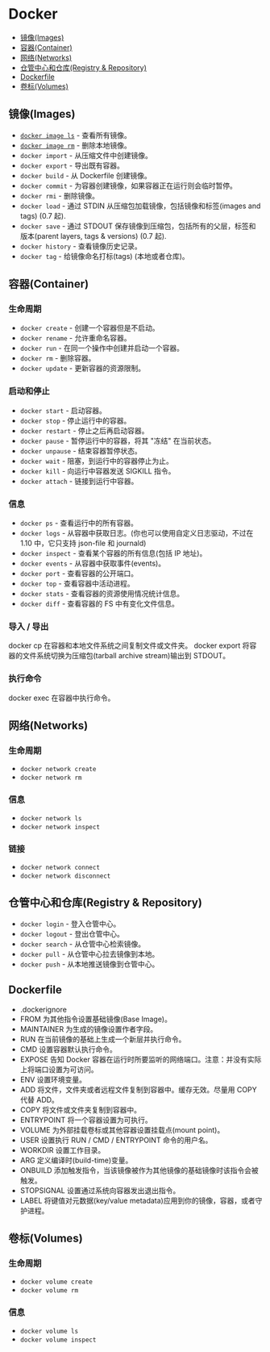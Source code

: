 # Docker

<!-- TOC depthFrom:2 depthTo:2 -->

- [镜像(Images)](#镜像images)
- [容器(Container)](#容器container)
- [网络(Networks)](#网络networks)
- [仓管中心和仓库(Registry & Repository)](#仓管中心和仓库registry--repository)
- [Dockerfile](#dockerfile)
- [卷标(Volumes)](#卷标volumes)

<!-- /TOC -->

## 镜像(Images)

- [`docker image ls`](https://github.com/yeasy/docker_practice/blob/master/image/list.md) - 查看所有镜像。
- [`docker image rm`](https://github.com/yeasy/docker_practice/blob/master/image/rm.md) - 删除本地镜像。
- `docker import` - 从压缩文件中创建镜像。
- `docker export` - 导出既有容器。
- `docker build` - 从 Dockerfile 创建镜像。
- `docker commit` - 为容器创建镜像，如果容器正在运行则会临时暂停。
- `docker rmi` - 删除镜像。
- `docker load` - 通过 STDIN 从压缩包加载镜像，包括镜像和标签(images and tags) (0.7 起).
- `docker save` - 通过 STDOUT 保存镜像到压缩包，包括所有的父层，标签和版本(parent layers, tags & versions) (0.7 起).
- `docker history` - 查看镜像历史记录。
- `docker tag` - 给镜像命名打标(tags) (本地或者仓库)。

## 容器(Container)

### 生命周期

- `docker create` - 创建一个容器但是不启动。
- `docker rename` - 允许重命名容器。
- `docker run` - 在同一个操作中创建并启动一个容器。
- `docker rm` - 删除容器。
- `docker update` - 更新容器的资源限制。

### 启动和停止

- `docker start` - 启动容器。
- `docker stop` - 停止运行中的容器。
- `docker restart` - 停止之后再启动容器。
- `docker pause` - 暂停运行中的容器，将其 "冻结" 在当前状态。
- `docker unpause` - 结束容器暂停状态。
- `docker wait` - 阻塞，到运行中的容器停止为止。
- `docker kill` - 向运行中容器发送 SIGKILL 指令。
- `docker attach` - 链接到运行中容器。

### 信息

- `docker ps` - 查看运行中的所有容器。
- `docker logs` - 从容器中获取日志。(你也可以使用自定义日志驱动，不过在 1.10 中，它只支持 json-file 和 journald)
- `docker inspect` - 查看某个容器的所有信息(包括 IP 地址)。
- `docker events` - 从容器中获取事件(events)。
- `docker port` - 查看容器的公开端口。
- `docker top` - 查看容器中活动进程。
- `docker stats` - 查看容器的资源使用情况统计信息。
- `docker diff` - 查看容器的 FS 中有变化文件信息。

### 导入 / 导出

docker cp 在容器和本地文件系统之间复制文件或文件夹。
docker export 将容器的文件系统切换为压缩包(tarball archive stream)输出到 STDOUT。

### 执行命令

docker exec 在容器中执行命令。

## 网络(Networks)

### 生命周期

- `docker network create`
- `docker network rm`

### 信息

- `docker network ls`
- `docker network inspect`

### 链接

- `docker network connect`
- `docker network disconnect`

## 仓管中心和仓库(Registry & Repository)

- `docker login` - 登入仓管中心。
- `docker logout` - 登出仓管中心。
- `docker search` - 从仓管中心检索镜像。
- `docker pull` - 从仓管中心拉去镜像到本地。
- `docker push` - 从本地推送镜像到仓管中心。

## Dockerfile

- .dockerignore
- FROM 为其他指令设置基础镜像(Base Image)。
- MAINTAINER 为生成的镜像设置作者字段。
- RUN 在当前镜像的基础上生成一个新层并执行命令。
- CMD 设置容器默认执行命令。
- EXPOSE 告知 Docker 容器在运行时所要监听的网络端口。注意：并没有实际上将端口设置为可访问。
- ENV 设置环境变量。
- ADD 将文件，文件夹或者远程文件复制到容器中。缓存无效。尽量用 COPY 代替 ADD。
- COPY 将文件或文件夹复制到容器中。
- ENTRYPOINT 将一个容器设置为可执行。
- VOLUME 为外部挂载卷标或其他容器设置挂载点(mount point)。
- USER 设置执行 RUN / CMD / ENTRYPOINT 命令的用户名。
- WORKDIR 设置工作目录。
- ARG 定义编译时(build-time)变量。
- ONBUILD 添加触发指令，当该镜像被作为其他镜像的基础镜像时该指令会被触发。
- STOPSIGNAL 设置通过系统向容器发出退出指令。
- LABEL 将键值对元数据(key/value metadata)应用到你的镜像，容器，或者守护进程。

## 卷标(Volumes)

### 生命周期

- `docker volume create`
- `docker volume rm`

### 信息

- `docker volume ls`
- `docker volume inspect`
